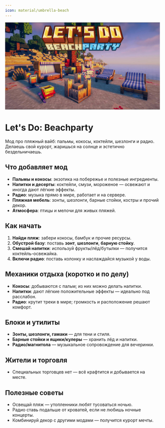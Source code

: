 ```yaml
---
icon: material/umbrella-beach
---
```


![img_1.png](../../../../assets/img/mods/lets-do/img_1.png)

# Let's Do: Beachparty

Мод про пляжный вайб: пальмы, кокосы, коктейли, шезлонги и радио. Делаешь свой курорт, жаришься на солнце и эстетично бездельничаешь.

## Что добавляет мод

- **Пальмы и кокосы**: экзотика на побережье и полезные ингредиенты.
- **Напитки и десерты**: коктейли, смузи, мороженое — освежают и иногда дают лёгкие эффекты.
- **Радио**: музыка прямо в мире, работает и на сервере.
- **Пляжная мебель**: зонты, шезлонги, барные стойки, костры и прочий декор.
- **Атмосфера**: птицы и мелочи для живых пляжей.

## Как начать

1. **Найди пляж**: забери кокосы, бамбук и прочие ресурсы.
2. **Обустрой базу**: поставь **зонт**, **шезлонги**, **барную стойку**.
3. **Смешай напитки**: используй фрукты/лёд/бутылки — получится коктейль-освежайка.
4. **Включи радио**: поставь колонку и наслаждайся музыкой у воды.

## Механики отдыха (коротко и по делу)

- **Кокосы**: добываются с пальм; из них можно делать напитки.
- **Напитки**: дают лёгкие положительные эффекты — идеально под расслабон.
- **Радио**: крутит треки в мире; громкость и расположение решают комфорт.

## Блоки и утилиты

- **Зонты, шезлонги, гамаки** — для тени и стиля.
- **Барные стойки и ящики/кулеры** — хранить лёд и напитки.
- **Радио/магнитола** — музыкальное сопровождение для вечеринки.

## Жители и торговля

- Специальных торговцев нет — всё крафтится и добывается на месте.

## Полезные советы

- Освещай пляж — утопленники любят тусоваться ночью.
- Радио ставь подальше от кроватей, если не любишь ночные концерты.
- Комбинируй декор с другими модами — получится курорт мечты.
